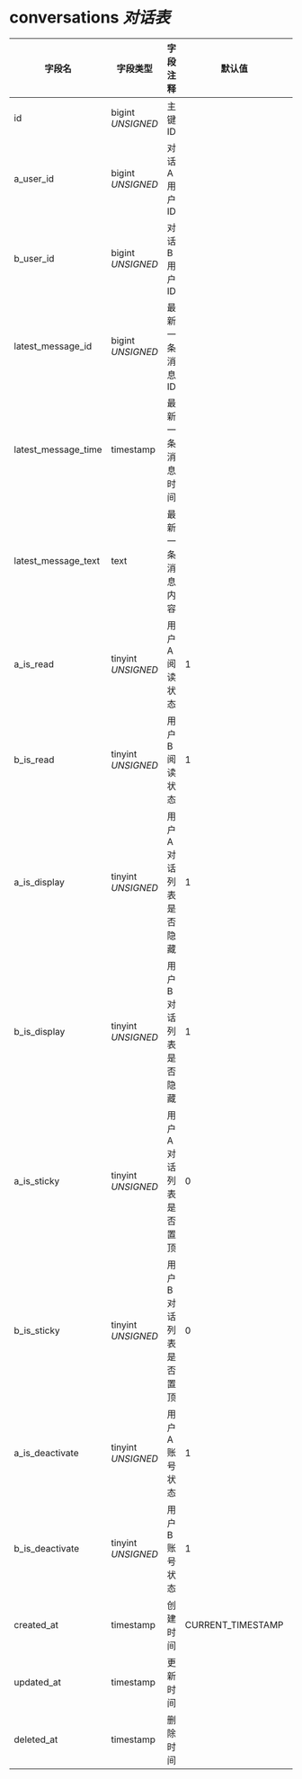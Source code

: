 # conversations *对话表*

| 字段名 | 字段类型 | 字段注释 | 默认值 | 可空 | 备注 |
| --- | --- | --- | --- | --- | --- |
| id | bigint *UNSIGNED* | 主键 ID |  | NO | 自动递赠 |
| a_user_id | bigint *UNSIGNED* | 对话 A 用户 ID |  | NO | 关联字段 [users->id](../users/users.md) |
| b_user_id | bigint *UNSIGNED* | 对话 B 用户 ID |  | NO | 关联字段 [users->id](../users/users.md) |
| latest_message_id | bigint *UNSIGNED* | 最新一条消息 ID |  | YES | 关联字段 conversation_messages > id |
| latest_message_time | timestamp | 最新一条消息时间 |  | YES | 关联字段 conversation_messages > created_at |
| latest_message_text | text | 最新一条消息内容 |  | YES | 关联字段 conversation_messages > message_text |
| a_is_read | tinyint *UNSIGNED* | 用户 A 阅读状态 | 1 | NO | 0.未读 / 1.已读 |
| b_is_read | tinyint *UNSIGNED* | 用户 B 阅读状态 | 1 | NO | 0.未读 / 1.已读 |
| a_is_display | tinyint *UNSIGNED* | 用户 A 对话列表是否隐藏  | 1 | NO | 0.隐藏 / 1.显示 |
| b_is_display | tinyint *UNSIGNED* | 用户 B 对话列表是否隐藏  | 1 | NO | 0.隐藏 / 1.显示 |
| a_is_sticky | tinyint *UNSIGNED* | 用户 A 对话列表是否置顶  | 0 | NO | 0.否 / 1.是 |
| b_is_sticky | tinyint *UNSIGNED* | 用户 B 对话列表是否置顶  | 0 | NO | 0.否 / 1.是 |
| a_is_deactivate | tinyint *UNSIGNED* | 用户 A 账号状态 | 1 | NO | 0.已删除或注销 / 1.正常 |
| b_is_deactivate | tinyint *UNSIGNED* | 用户 B 账号状态 | 1 | NO | 0.已删除或注销 / 1.正常 |
| created_at | timestamp | 创建时间 | CURRENT_TIMESTAMP | NO |  |
| updated_at | timestamp | 更新时间 |  | YES |  |
| deleted_at | timestamp | 删除时间 |  | YES |  |
